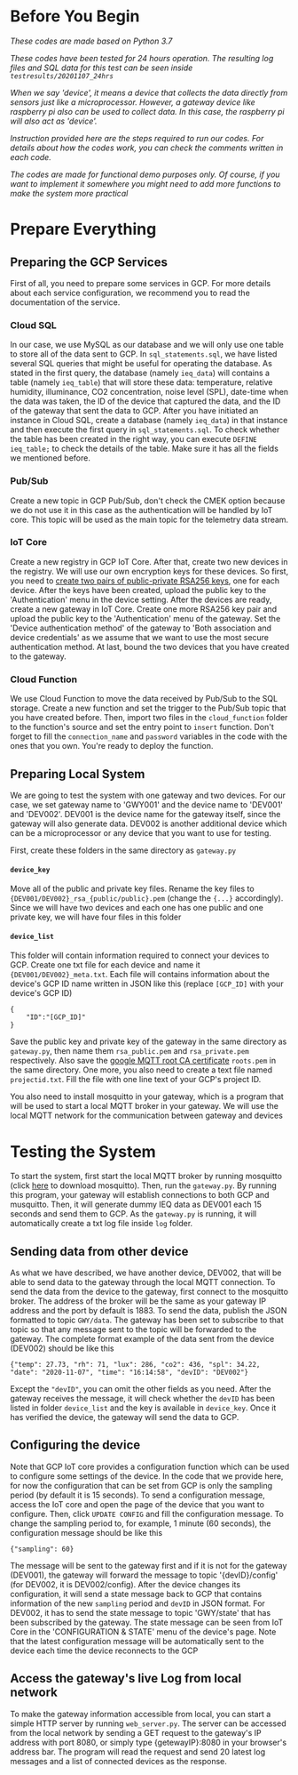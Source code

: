 # Before You Begin

*These codes are made based on Python 3.7*

*These codes have been tested for 24 hours operation. The resulting log files and SQL data for this test can be seen inside `testresults/20201107_24hrs`*

*When we say 'device', it means a device that collects the data directly from sensors just like a microprocessor. However, a gateway device like raspberry pi also can be used to collect data. In this case, the raspberry pi will also act as 'device'.*

*Instruction provided here are the steps required to run our codes. For details about how the codes work, you can check the comments written in each code.*

*The codes are made for functional demo purposes only. Of course, if you want to implement it somewhere you might need to add more functions to make the system more practical*

# Prepare Everything

## Preparing the GCP Services

First of all, you need to prepare some services in GCP. For more details about each service configuration, we recommend you to read the documentation of the service.

### Cloud SQL

In our case, we use MySQL as our database and we will only use one table to store all of the data sent to GCP. In `sql_statements.sql`, we have listed several SQL queries that might be useful for operating the database. As stated in the first query, the database (namely `ieq_data`) will contains a table (namely `ieq_table`) that will store these data: temperature, relative humidity, illuminance, CO2 concentration, noise level (SPL), date-time when the data was taken, the ID of the device that captured the data, and the ID of the gateway that sent the data to GCP. After you have initiated an instance in Cloud SQL, create a database (namely `ieq_data`) in that instance and then execute the first query in `sql_statements.sql`. To check whether the table has been created in the right way, you can execute `DEFINE ieq_table;` to check the details of the table. Make sure it has all the fields we mentioned before.

### Pub/Sub

Create a new topic in GCP Pub/Sub, don't check the CMEK option because we do not use it in this case as the authentication will be handled by IoT core. This topic will be used as the main topic for the telemetry data stream. 

### IoT Core

Create a new registry in GCP IoT Core. After that, create two new devices in the registry. We will use our own encryption keys for these devices. So first, you need to [create two pairs of public-private RSA256 keys](https://cloud.google.com/iot/docs/how-tos/credentials/keys), one for each device. After the keys have been created, upload the public key to the 'Authentication' menu in the device setting. After the devices are ready, create a new gateway in IoT Core. Create one more RSA256 key pair and upload the public key to the 'Authentication' menu of the gateway. Set the 'Device authentication method' of the gateway to 'Both association and device credentials' as we assume that we want to use the most secure authentication method. At last, bound the two devices that you have created to the gateway. 

### Cloud Function

We use Cloud Function to move the data received by Pub/Sub to the SQL storage. Create a new function and set the trigger to the Pub/Sub topic that you have created before. Then, import two files in the `cloud_function` folder to the function's source and set the entry point to `insert` function. Don't forget to fill the `connection_name` and `password` variables in the code with the ones that you own. You're ready to deploy the function.

## Preparing Local System

We are going to test the system with one gateway and two devices. For our case, we set gateway name to 'GWY001' and the device name to 'DEV001' and 'DEV002'. DEV001 is the device name for the gateway itself, since the gateway will also generate data. DEV002 is another additional device which can be a microprocessor or any device that you want to use for testing. 

First, create these folders in the same directory as `gateway.py`

#### `device_key`

Move all of the public and private key files. Rename the key files to `{DEV001/DEV002}_rsa_{public/public}.pem` (change the `{...}` accordingly). Since we will have two devices and each one has one public and one private key, we will have four files in this folder

#### `device_list`

This folder will contain information required to connect your devices to GCP. Create one txt file for each device and name it `{DEV001/DEV002}_meta.txt`. Each file will contains information about the device's GCP ID name written in JSON like this (replace `[GCP_ID]` with your device's GCP ID)

```
{
	"ID":"[GCP_ID]"
}
```

Save the public key and private key of the gateway in the same directory as `gateway.py`, then name them `rsa_public.pem` and `rsa_private.pem` respectively. Also save the [google MQTT root CA certificate](https://pki.goog/roots.pem) `roots.pem` in the same directory. One more, you also need to create a text file named `projectid.txt`. Fill the file with one line text of your GCP's project ID.

You also need to install mosquitto in your gateway, which is a program that will be used to start a local MQTT broker in your gateway. We will use the local MQTT network for the communication between gateway and devices

# Testing the System

To start the system, first start the local MQTT broker by running mosquitto (click [here](https://mosquitto.org/download/) to download mosquitto). Then, run the `gateway.py`. By running this program, your gateway will establish connections to both GCP and musquitto. Then, it will generate dummy IEQ data as DEV001 each 15 seconds and send them to GCP. As the `gateway.py` is running, it will automatically create a txt log file inside `log` folder. 

## Sending data from other device

As what we have described, we have another device, DEV002, that will be able to send data to the gateway through the local MQTT connection. To send the data from the device to the gateway, first connect to the mosquitto broker. The address of the broker will be the same as your gateway IP address and the port by default is 1883. To send the data, publish the JSON formatted to topic `GWY/data`. The gateway has been set to subscribe to that topic so that any message sent to the topic will be forwarded to the gateway. The complete format example of the data sent from the device (DEV002) should be like this

```
{"temp": 27.73, "rh": 71, "lux": 286, "co2": 436, "spl": 34.22, "date": "2020-11-07", "time": "16:14:58", "devID": "DEV002"}

```

Except the `"devID"`, you can omit the other fields as you need. After the gateway receives the message, it will check whether the `devID` has been listed in folder `device_list` and the key is available in `device_key`. Once it has verified the device, the gateway will send the data to GCP.

## Configuring the device

Note that GCP IoT core provides a configuration function which can be used to configure some settings of the device. In the code that we provide here, for now the configuration that can be set from GCP is only the sampling period (by default it is 15 seconds). To send a configuration message, access the IoT core and open the page of the device that you want to configure. Then, click `UPDATE CONFIG` and fill the configuration message. To change the sampling period to, for example, 1 minute (60 seconds), the configuration message should be like this

```
{"sampling": 60}

```

The message will be sent to the gateway first and if it is not for the gateway (DEV001), the gateway will forward the message to topic '{devID}/config' (for DEV002, it is DEV002/config). After the device changes its configuration, it will send a state message back to GCP that contains information of the new `sampling` period and `devID` in JSON format. For DEV002, it has to send the state message to topic 'GWY/state' that has been subscribed by the gateway. The state message can be seen from IoT Core in the 'CONFIGURATION & STATE' menu of the device's page. Note that the latest configuration message will be automatically sent to the device each time the device reconnects to the GCP

## Access the gateway's live Log from local network

To make the gateway information accessible from local, you can start a simple HTTP server by running `web_server.py`. The server can be accessed from the local network by sending a GET request to the gateway's IP address with port 8080, or simply type {getewayIP}:8080 in your browser's address bar. The program will read the request and send 20 latest log messages and a list of connected devices as the response.
